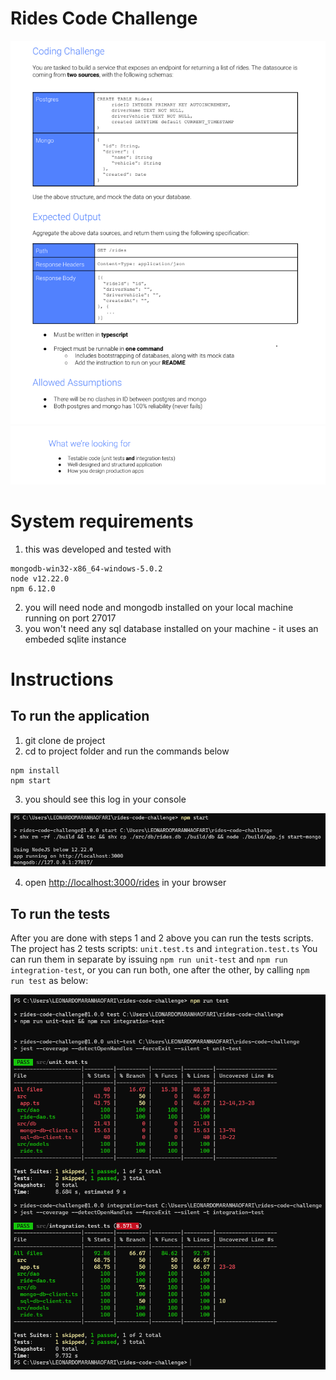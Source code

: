 # Rides Code Challenge
![](./challenge_instructions.png)
![](./challenge_instructions2.png)

# System requirements

1. this was developed and tested with 
```
mongodb-win32-x86_64-windows-5.0.2
node v12.22.0
npm 6.12.0
```
2. you will need node and mongodb installed on your local machine running on port 27017
3. you won't need any sql database installed on your machine - it uses an embeded sqlite instance

# Instructions
## To run the application
1. git clone de project
2. cd to project folder and run the commands below
```
npm install
npm start
```
3. you should see this log in your console

![](./start.png)

4. open [http://localhost:3000/rides](http://localhost:3000/rides) in your browser

## To run the tests
After you are done with steps 1 and 2 above you can run the tests scripts.
The project has 2 tests scripts: `unit.test.ts` and `integration.test.ts`
You can run them in separate by issuing `npm run unit-test` and `npm run integration-test`, or you can run both, one after the other, by calling `npm run test` as below:

![](./tests.png)